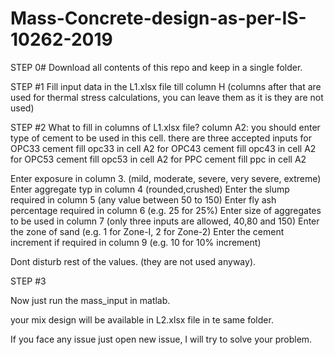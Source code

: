 # Mass-Concrete-design-as-per-IS-10262-2019

STEP 0# Download all contents of this repo and keep in a single folder.

STEP #1 
Fill input data in the L1.xlsx file till column H (columns after that are used for thermal stress calculations, you can leave them as it is they are not used)

STEP #2 What to fill in columns of L1.xlsx file?
column A2: you should enter type of cement to be used in this cell. there are three accepted inputs
for OPC33 cement fill opc33 in cell A2
for OPC43 cement fill opc43 in cell A2
for OPC53 cement fill opc53 in cell A2
for PPC cement fill ppc in cell A2

Enter exposure in column 3. (mild, moderate, severe, very severe, extreme)
Enter aggregate typ in column 4 (rounded,crushed)
Enter the slump required in column 5 (any value between 50 to 150)
Enter fly ash percentage required in column 6 (e.g. 25 for 25%)
Enter size of aggregates to be used in column 7 (only three inputs are allowed, 40,80 and 150)
Enter the zone of sand (e.g. 1 for Zone-I, 2 for Zone-2)
Enter the cement increment if required in column 9 (e.g. 10 for 10% increment)

Dont disturb rest of the values. (they are not used anyway).

STEP #3 

Now just run the mass_input in matlab.

your mix design will be available in L2.xlsx file in te same folder. 

If you face any issue just open new issue, I will try to solve your problem.
